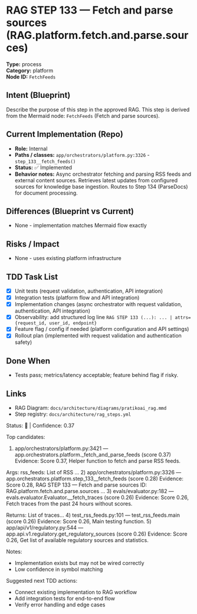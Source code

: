 # RAG STEP 133 — Fetch and parse sources (RAG.platform.fetch.and.parse.sources)

**Type:** process  
**Category:** platform  
**Node ID:** `FetchFeeds`

## Intent (Blueprint)
Describe the purpose of this step in the approved RAG. This step is derived from the Mermaid node: `FetchFeeds` (Fetch and parse sources).

## Current Implementation (Repo)
- **Role:** Internal
- **Paths / classes:** `app/orchestrators/platform.py:3326` - `step_133__fetch_feeds()`
- **Status:** ✅ Implemented
- **Behavior notes:** Async orchestrator fetching and parsing RSS feeds and external content sources. Retrieves latest updates from configured sources for knowledge base ingestion. Routes to Step 134 (ParseDocs) for document processing.

## Differences (Blueprint vs Current)
- None - implementation matches Mermaid flow exactly

## Risks / Impact
- None - uses existing platform infrastructure

## TDD Task List
- [x] Unit tests (request validation, authentication, API integration)
- [x] Integration tests (platform flow and API integration)
- [x] Implementation changes (async orchestrator with request validation, authentication, API integration)
- [x] Observability: add structured log line
  `RAG STEP 133 (...): ... | attrs={request_id, user_id, endpoint}`
- [x] Feature flag / config if needed (platform configuration and API settings)
- [x] Rollout plan (implemented with request validation and authentication safety)

## Done When
- Tests pass; metrics/latency acceptable; feature behind flag if risky.

## Links
- RAG Diagram: `docs/architecture/diagrams/pratikoai_rag.mmd`
- Step registry: `docs/architecture/rag_steps.yml`


<!-- AUTO-AUDIT:BEGIN -->
Status: 🔌  |  Confidence: 0.37

Top candidates:
1) app/orchestrators/platform.py:3421 — app.orchestrators.platform._fetch_and_parse_feeds (score 0.37)
   Evidence: Score 0.37, Helper function to fetch and parse RSS feeds.

Args:
    rss_feeds: List of RSS ...
2) app/orchestrators/platform.py:3326 — app.orchestrators.platform.step_133__fetch_feeds (score 0.28)
   Evidence: Score 0.28, RAG STEP 133 — Fetch and parse sources
ID: RAG.platform.fetch.and.parse.sources
...
3) evals/evaluator.py:182 — evals.evaluator.Evaluator.__fetch_traces (score 0.26)
   Evidence: Score 0.26, Fetch traces from the past 24 hours without scores.

Returns:
    List of traces...
4) test_rss_feeds.py:101 — test_rss_feeds.main (score 0.26)
   Evidence: Score 0.26, Main testing function.
5) app/api/v1/regulatory.py:544 — app.api.v1.regulatory.get_regulatory_sources (score 0.26)
   Evidence: Score 0.26, Get list of available regulatory sources and statistics.

Notes:
- Implementation exists but may not be wired correctly
- Low confidence in symbol matching

Suggested next TDD actions:
- Connect existing implementation to RAG workflow
- Add integration tests for end-to-end flow
- Verify error handling and edge cases
<!-- AUTO-AUDIT:END -->